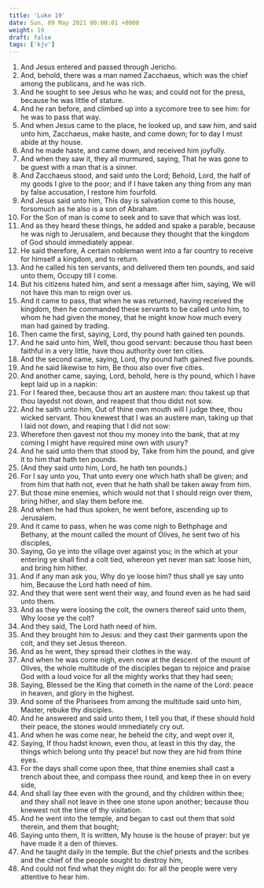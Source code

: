 ```yaml
---
title: 'Luke 19'
date: Sun, 09 May 2021 00:00:01 +0000
weight: 19
draft: false
tags: ['kjv'] 
---
```


1. And Jesus entered and passed through Jericho.
2. And, behold, there was a man named Zacchaeus, which was the chief among the publicans, and he was rich.
3. And he sought to see Jesus who he was; and could not for the press, because he was little of stature.
4. And he ran before, and climbed up into a sycomore tree to see him: for he was to pass that way.
5. And when Jesus came to the place, he looked up, and saw him, and said unto him, Zacchaeus, make haste, and come down; for to day I must abide at thy house.
6. And he made haste, and came down, and received him joyfully.
7. And when they saw it, they all murmured, saying, That he was gone to be guest with a man that is a sinner.
8. And Zacchaeus stood, and said unto the Lord; Behold, Lord, the half of my goods I give to the poor; and if I have taken any thing from any man by false accusation, I restore him fourfold.
9. And Jesus said unto him, This day is salvation come to this house, forsomuch as he also is a son of Abraham.
10. For the Son of man is come to seek and to save that which was lost.
11. And as they heard these things, he added and spake a parable, because he was nigh to Jerusalem, and because they thought that the kingdom of God should immediately appear.
12. He said therefore, A certain nobleman went into a far country to receive for himself a kingdom, and to return.
13. And he called his ten servants, and delivered them ten pounds, and said unto them, Occupy till I come.
14. But his citizens hated him, and sent a message after him, saying, We will not have this man to reign over us.
15. And it came to pass, that when he was returned, having received the kingdom, then he commanded these servants to be called unto him, to whom he had given the money, that he might know how much every man had gained by trading.
16. Then came the first, saying, Lord, thy pound hath gained ten pounds.
17. And he said unto him, Well, thou good servant: because thou hast been faithful in a very little, have thou authority over ten cities.
18. And the second came, saying, Lord, thy pound hath gained five pounds.
19. And he said likewise to him, Be thou also over five cities.
20. And another came, saying, Lord, behold, here is thy pound, which I have kept laid up in a napkin:
21. For I feared thee, because thou art an austere man: thou takest up that thou layedst not down, and reapest that thou didst not sow.
22. And he saith unto him, Out of thine own mouth will I judge thee, thou wicked servant. Thou knewest that I was an austere man, taking up that I laid not down, and reaping that I did not sow:
23. Wherefore then gavest not thou my money into the bank, that at my coming I might have required mine own with usury?
24. And he said unto them that stood by, Take from him the pound, and give it to him that hath ten pounds.
25. (And they said unto him, Lord, he hath ten pounds.)
26. For I say unto you, That unto every one which hath shall be given; and from him that hath not, even that he hath shall be taken away from him.
27. But those mine enemies, which would not that I should reign over them, bring hither, and slay them before me.
28. And when he had thus spoken, he went before, ascending up to Jerusalem.
29. And it came to pass, when he was come nigh to Bethphage and Bethany, at the mount called the mount of Olives, he sent two of his disciples,
30. Saying, Go ye into the village over against you; in the which at your entering ye shall find a colt tied, whereon yet never man sat: loose him, and bring him hither.
31. And if any man ask you, Why do ye loose him? thus shall ye say unto him, Because the Lord hath need of him.
32. And they that were sent went their way, and found even as he had said unto them.
33. And as they were loosing the colt, the owners thereof said unto them, Why loose ye the colt?
34. And they said, The Lord hath need of him.
35. And they brought him to Jesus: and they cast their garments upon the colt, and they set Jesus thereon.
36. And as he went, they spread their clothes in the way.
37. And when he was come nigh, even now at the descent of the mount of Olives, the whole multitude of the disciples began to rejoice and praise God with a loud voice for all the mighty works that they had seen;
38. Saying, Blessed be the King that cometh in the name of the Lord: peace in heaven, and glory in the highest.
39. And some of the Pharisees from among the multitude said unto him, Master, rebuke thy disciples.
40. And he answered and said unto them, I tell you that, if these should hold their peace, the stones would immediately cry out.
41. And when he was come near, he beheld the city, and wept over it,
42. Saying, If thou hadst known, even thou, at least in this thy day, the things which belong unto thy peace! but now they are hid from thine eyes.
43. For the days shall come upon thee, that thine enemies shall cast a trench about thee, and compass thee round, and keep thee in on every side,
44. And shall lay thee even with the ground, and thy children within thee; and they shall not leave in thee one stone upon another; because thou knewest not the time of thy visitation.
45. And he went into the temple, and began to cast out them that sold therein, and them that bought;
46. Saying unto them, It is written, My house is the house of prayer: but ye have made it a den of thieves.
47. And he taught daily in the temple. But the chief priests and the scribes and the chief of the people sought to destroy him,
48. And could not find what they might do: for all the people were very attentive to hear him.
